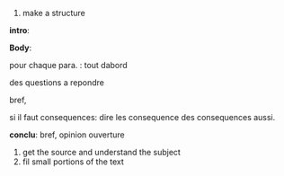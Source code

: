 1. make a structure

**intro**:

**Body**: 

pour chaque para. :
tout dabord

des questions a repondre

bref,

si il faut consequences: dire les consequence des consequences aussi.

**conclu**:
bref,
opinion
ouverture

1. get the source and understand the subject
2. fil small portions of the text